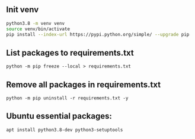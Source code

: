 ## Init venv

````bash
python3.8 -m venv venv
source venv/bin/activate
pip install --index-url https://pypi.python.org/simple/ --upgrade pip
````

## List packages to requirements.txt

```python -m pip freeze --local > requirements.txt```

## Remove all packages in requirements.txt

```python -m pip uninstall -r requirements.txt -y```

## Ubuntu essential packages:

```apt install python3.8-dev python3-setuptools```
